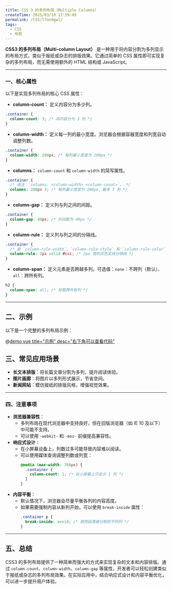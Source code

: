 ```yaml
---
title: CSS 3 的多列布局（Multiple Columns）
createTime: 2025/03/10 17:59:49
permalink: /CSS/l7on9gwl/
tags:
  - CSS
  - 布局
---
```


**CSS3 的多列布局（Multi-column Layout）** 是一种用于将内容分割为多列显示的布局方式，类似于报纸或杂志的排版效果。它通过简单的 CSS 属性即可实现复杂的多列布局，而无需使用额外的 HTML 结构或 JavaScript。

---

### 一、核心属性

以下是实现多列布局的核心 CSS 属性：

- **column-count：** 定义内容分为多少列。

```css
.container {
  column-count: 3; /* 将内容分为 3 列 */
}
```

- **column-width：** 定义每一列的最小宽度。浏览器会根据容器宽度和列宽自动调整列数。

```css
.container {
  column-width: 200px; /* 每列最小宽度为 200px */
}
```

- **columns：** `column-count` 和 `column-width` 的简写属性。

```css
.container {
  /* 语法：`columns: <column-width> <column-count>`。 */
  columns: 200px 3; /* 每列最小宽度为 200px，最多 3 列 */
}
```

- **column-gap：** 定义列与列之间的间距。

```css
.container {
  column-gap: 40px; /* 列间距为 40px */
}
```

- **column-rule：** 定义列与列之间的分隔线。

```css
.container {
  /* 是 `column-rule-width`、`column-rule-style` 和 `column-rule-color` 的简写属性。 */
  column-rule: 2px solid #ccc; /* 2px 宽的灰色实线分隔线 */
}
```

- **column-span：** 定义元素是否跨越多列。可选值：`none`：不跨列（默认）、`all`：跨所有列。

```css
h2 {
  column-span: all; /* 标题跨所有列 */
}
```

---

## 二、示例

以下是一个完整的多列布局示例：

@[demo vue title="示例" desc="右下角可以查看代码"](./demo/demo1.vue)

## 三、常见应用场景

- **长文本排版**：将长篇文章分割为多列，提升阅读体验。
- **图片画廊**：将图片以多列形式展示，节省空间。
- **新闻网站**：模仿报纸的排版风格，增强视觉效果。

---

### 四、注意事项

- **浏览器兼容性**：
  - 多列布局在现代浏览器中支持良好，但在旧版浏览器（如 IE 10 及以下）中可能不支持。
  - 可以使用 `-webkit-` 和 `-moz-` 前缀提高兼容性。
- **响应式设计**：
  - 在小屏幕设备上，列数过多可能导致内容难以阅读。
  - 可以使用媒体查询调整列数或列宽：
    ```css
    @media (max-width: 768px) {
      .container {
        column-count: 1; /* 在小屏幕上只显示 1 列 */
      }
    }
    ```
- **内容平衡**：
  - 默认情况下，浏览器会尽量平衡各列的内容高度。
  - 如果需要强制内容从新列开始，可以使用 `break-inside` 属性：
    ```css
    .container p {
      break-inside: avoid; /* 避免段落被分割到不同列 */
    }
    ```

---

## 五、总结

CSS3 的多列布局提供了一种简单而强大的方式来实现复杂的文本和内容排版。通过 `column-count`、`column-width`、`column-gap` 等属性，开发者可以轻松创建类似于报纸或杂志的多列布局效果。在实际应用中，结合响应式设计和内容平衡优化，可以进一步提升用户体验。
